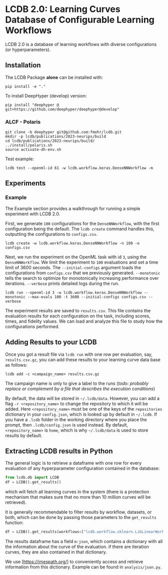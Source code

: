 # LCDB 2.0: Learning Curves Database of Configurable Learning Workflows

LCDB 2.0 is a database of learning workflows with diverse configurations (or hyperparameters).

## Installation

The LCDB Package **alone** can be installed with:
```console
pip install -e "."
```

To install DeepHyper (develop) version:

```console
pip install "deephyper @ git+https://github.com/deephyper/deephyper@develop"
```

### ALCF - Polaris

```console
git clone -b deephyper git@github.com:fmohr/lcdb.git
mkdir -p lcdb/publications/2023-neurips/build
cd lcdb/publications/2023-neurips/build/
../install/polaris.sh
source activate-dh-env.sh
```

Test example:
```console
lcdb test --openml-id 61 -w lcdb.workflow.keras.DenseNNWorkflow -m
```

## Experiments

### Example

The Example section provides a walkthrough for running a simple experiment with LCDB 2.0.

First, we generate `100` configurations for the `DenseNNWorkflow`, with the first configuration being the default. The `lcdb create` command handles this, outputting the configurations to `configs.csv`.

```console
lcdb create -w lcdb.workflow.keras.DenseNNWorkflow -n 100 -o configs.csv
```

Next, we run the experiment on the OpenML task with id `3`, using the `DenseNNWorkflow`. We limit the experiment to `100` evaluations and set a time limit of 3600 seconds. The `--initial-configs` argument loads the configurations from `configs.csv` that we previously generated. `--monotonic` tells the search to optimize for monotonically increasing performance over iterations. `--verbose` prints detailed logs during the run.

```console
lcdb run --openml-id 3 -w lcdb.workflow.keras.DenseNNWorkflow --monotonic --max-evals 100 -t 3600 --initial-configs configs.csv --verbose
```

The experiment results are saved to `results.csv`. This file contains the evaluation results for each configuration on the task, including scores, times, and fidelity values. We can load and analyze this file to study how the configurations performed.

## Adding Results to your LCDB

Once you got a result file via `lcdb run` with one row per evaluation, say, `results.csv.gz`, you can add these results to your learning curve data base as follows:
```console
lcdb add -c <campaign_name> results.csv.gz
```

The campaign name is only to give a label to the runs (*todo: probably replace or complement by a file that describes the execution conditions*)

By default, the data will be stored in `~/.lcdb/data`. However, you can add a flag `-r <repository_name>` to change the repository to which it will be added. Here `<repository_name>` must be one of the keys of the `repositories` dictionary in your `config.json`, which is looked up by default in `~/.lcdb`. If you have a `.lcdb` folder in the working directory where you place the prompt, then `.lcdb/config.json` is used instead. By default, `<repository_name>` is `home`, which is why `~/.lcdb/data` is used to store results by default.

## Extracting LCDB results in Python
The general logic is to retrieve a dataframe with one row for every evaluation of any hyperparameter configuration contained in the database:
```python
from lcdb.db import LCDB
df = LCDB().get_results()
```
which will fetch all learning curves in the system (there is a protection mechanism that makes sure that no more than 10 million curves will be retrieved).

It is generally recommendable to filter results by workflow, datasets, or both, which can be done by passing those parameters to the `get_results` function:

```python
df = LCDB().get_results(workflows=["lcdb.workflow.sklearn.LibLinearWorkflow"], openmlids=[3, 6])
```

The results dataframe has a field `m:json`, which contains a dictionary with all the information about the curve of the evaluation. if there are iteration curves, they are also contained in that dictionary.

We use [https://jmespath.org/] to conveniently access and retrieve information from this dictionary. Example can be found in `analysis/json.py`.
